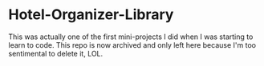 # Hotel-Organizer-Library

This was actually one of the first mini-projects I did when I was starting to learn to code. This repo is now archived and only left here because I'm too sentimental to delete it, LOL.
